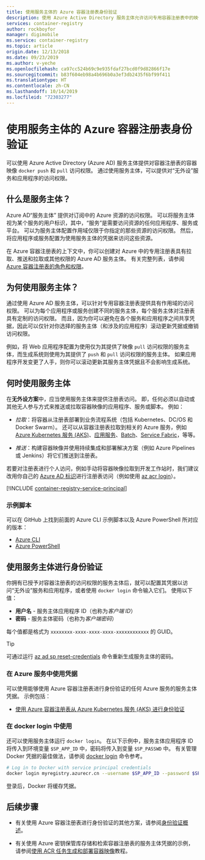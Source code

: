 ```yaml
---
title: 使用服务主体的 Azure 容器注册表身份验证
description: 使用 Azure Active Directory 服务主体允许访问专用容器注册表中的映像。
services: container-registry
author: rockboyfor
manager: digimobile
ms.service: container-registry
ms.topic: article
origin.date: 12/13/2018
ms.date: 09/23/2019
ms.author: v-yeche
ms.openlocfilehash: ca97cc524b69c9e935fdaf27bcd0f9d82866f17e
ms.sourcegitcommit: b83f604eb98a4b696b0a3ef3db2435f6bf99f411
ms.translationtype: HT
ms.contentlocale: zh-CN
ms.lasthandoff: 10/14/2019
ms.locfileid: "72303277"
---
```

# <a name="azure-container-registry-authentication-with-service-principals"></a>使用服务主体的 Azure 容器注册表身份验证

可以使用 Azure Active Directory (Azure AD) 服务主体提供对容器注册表的容器映像 `docker push` 和 `pull` 访问权限。 通过使用服务主体，可以提供对“无外设”服务和应用程序的访问权限。

## <a name="what-is-a-service-principal"></a>什么是服务主体？

Azure AD“服务主体”  提供对订阅中的 Azure 资源的访问权限。 可以将服务主体视为某个服务的用户标识，其中，“服务”是需要访问资源的任何应用程序、服务或平台。 可以为服务主体配置作用域仅限于你指定的那些资源的访问权限。 然后，将应用程序或服务配置为使用服务主体的凭据来访问这些资源。

在 Azure 容器注册表的上下文中，你可以创建对 Azure 中的专用注册表具有拉取、推送和拉取或其他权限的 Azure AD 服务主体。 有关完整列表，请参阅 [Azure 容器注册表的角色和权限](container-registry-roles.md)。

## <a name="why-use-a-service-principal"></a>为何使用服务主体？

通过使用 Azure AD 服务主体，可以针对专用容器注册表提供具有作用域的访问权限。 可以为每个应用程序或服务创建不同的服务主体，每个服务主体对注册表具有定制的访问权限。 而且，因为你可以避免在各个服务和应用程序之间共享凭据，因此可以仅针对你选择的服务主体（和涉及的应用程序）滚动更新凭据或撤销访问权限。

例如，将 Web 应用程序配置为使用仅为其提供了映像 `pull` 访问权限的服务主体，而生成系统则使用为其提供了 `push` 和 `pull` 访问权限的服务主体。 如果应用程序开发变更了人手，则你可以滚动更新其服务主体凭据且不会影响生成系统。

## <a name="when-to-use-a-service-principal"></a>何时使用服务主体

在**无外设方案**中，应当使用服务主体来提供注册表访问。 即，任何必须以自动或其他无人参与方式来推送或拉取容器映像的应用程序、服务或脚本。 例如：

* *拉取*：将容器从注册表部署到业务流程系统（包括 Kubernetes、DC/OS 和 Docker Swarm）。 还可以从容器注册表拉取到相关的 Azure 服务，例如 [Azure Kubernetes 服务 (AKS)](container-registry-auth-aks.md)、[应用服务](../app-service/index.yml)、[Batch](../batch/index.yml)、[Service Fabric](/service-fabric/)，等等。
    
    <!--Not Available on , [Azure Container Instances](container-registry-auth-aci.md)-->
    
* *推送*：构建容器映像并使用持续集成和部署解决方案（例如 Azure Pipelines 或 Jenkins）将它们推送到注册表。

若要对注册表进行个人访问，例如手动将容器映像拉取到开发工作站时，我们建议改用你自己的 [Azure AD 标识](container-registry-authentication.md#individual-login-with-azure-ad)进行注册表访问（例如使用 [az acr login][az-acr-login]）。

[!INCLUDE [container-registry-service-principal](../../includes/container-registry-service-principal.md)]

### <a name="sample-scripts"></a>示例脚本

可以在 GitHub 上找到前面的 Azure CLI 示例脚本以及 Azure PowerShell 所对应的版本：

* [Azure CLI][acr-scripts-cli]
* [Azure PowerShell][acr-scripts-psh]

## <a name="authenticate-with-the-service-principal"></a>使用服务主体进行身份验证

你拥有已授予对容器注册表的访问权限的服务主体后，就可以配置其凭据以访问“无外设”服务和应用程序，或者使用 `docker login` 命令输入它们。 使用以下值：

* **用户名** - 服务主体应用程序 ID（也称为*客户端 ID*）
* **密码** - 服务主体密码（也称为*客户端密码*）

每个值都是格式为 `xxxxxxxx-xxxx-xxxx-xxxx-xxxxxxxxxxxx` 的 GUID。 

> [!TIP]
> 可通过运行 [az ad sp reset-credentials](https://docs.azure.cn/cli/ad/sp/credential?view=azure-cli-latest#az-ad-sp-credential-reset) 命令重新生成服务主体的密码。
>

### <a name="use-credentials-with-azure-services"></a>在 Azure 服务中使用凭据

可以使用能够使用 Azure 容器注册表进行身份验证的任何 Azure 服务的服务主体凭据。 示例包括：

* [使用 Azure 容器注册表从 Azure Kubernetes 服务 (AKS) 进行身份验证](container-registry-auth-aks.md)

    <!--Not Available on * [Authenticate with Azure Container Registry from Azure Container Instances (ACI)](container-registry-auth-aci.md)-->

### <a name="use-with-docker-login"></a>在 docker login 中使用

还可以使用服务主体运行 `docker login`。 在以下示例中，服务主体应用程序 ID 将传入到环境变量 `$SP_APP_ID` 中，密码将传入到变量 `$SP_PASSWD` 中。 有关管理 Docker 凭据的最佳做法，请参阅 [docker login](https://docs.docker.com/engine/reference/commandline/login/) 命令参考。

```bash
# Log in to Docker with service principal credentials
docker login myregistry.azurecr.cn --username $SP_APP_ID --password $SP_PASSWD
```

登录后，Docker 将缓存凭据。

## <a name="next-steps"></a>后续步骤

* 有关使用 Azure 容器注册表进行身份验证的其他方案，请参阅[身份验证概述](container-registry-authentication.md)。

* 有关使用 Azure 密钥保管库存储和检索容器注册表的服务主体凭据的示例，请参阅[使用 ACR 任务生成和部署容器映像](container-registry-tutorial-quick-task.md)教程。

<!-- LINKS - External -->

[acr-scripts-cli]: https://github.com/Azure/azure-docs-cli-python-samples/tree/master/container-registry
[acr-scripts-psh]: https://github.com/Azure/azure-docs-powershell-samples/tree/master/container-registry

<!-- LINKS - Internal -->

[az-acr-login]: https://docs.azure.cn/cli/acr?view=azure-cli-latest#az-acr-login

<!-- Update_Description: update link, update meta properties -->
